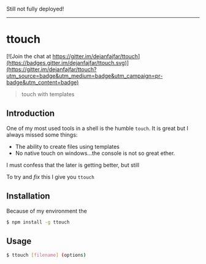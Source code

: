 Still not fully deployed!

___


# ttouch

[![Join the chat at https://gitter.im/dejanfajfar/ttouch](https://badges.gitter.im/dejanfajfar/ttouch.svg)](https://gitter.im/dejanfajfar/ttouch?utm_source=badge&utm_medium=badge&utm_campaign=pr-badge&utm_content=badge)

> touch with templates

## Introduction

One of my most used tools in a shell is the humble ```touch```. It is great but I always missed some things:

* The ability to create files using templates
* No native touch on windows...the console is not so great ether.

I must confess that the later is getting better, but still

To try and _fix_ this I give you ```ttouch```

## Installation

Because of my environment the 

```bash
$ npm install -g ttouch
```

## Usage

```bash
$ ttouch [filename] (options)
```

